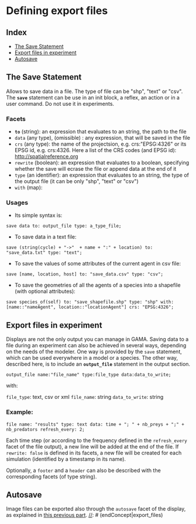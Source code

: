 [//]: # (startConcept|export_files)
# Defining export files

## Index

* [The Save Statement](#the-save-statement)
* [Export files in experiment](#export-files-in-experiment)
* [Autosave](#autosave)

## The Save Statement

Allows to save data in a file. The type of file can be "shp", "text" or "csv". The **`save`** statement can be use in an init block, a reflex, an action or in a user command. Do not use it in experiments.

### Facets 

  * **`to`** (string): an expression that evaluates to an string, the path to the file
  * `data` (any type), (omissible) : any expression, that will be saved in the file
  * `crs` (any type): the name of the projectsion, e.g. crs:"EPSG:4326" or its EPSG id, e.g. crs:4326. Here a list of the CRS codes (and EPSG id): http://spatialreference.org
  * `rewrite` (boolean): an expression that evaluates to a boolean, specifying whether the save will ecrase the file or append data at the end of it
  * `type` (an identifier): an expression that evaluates to an string, the type of the output file (it can be only "shp", "text" or "csv")
  * `with` (map):  

### Usages

* Its simple syntax is:

```
save data to: output_file type: a_type_file;
```


* To save data in a text file:

```
save (string(cycle) + "->"  + name + ":" + location) to: "save_data.txt" type: "text";
```


* To save the values of some attributes of the current agent in csv file:

```
save [name, location, host] to: "save_data.csv" type: "csv";
```


* To save the geometries of all the agents of a species into a shapefile (with optional attributes):

```
save species_of(self) to: "save_shapefile.shp" type: "shp" with: [name::"nameAgent", location::"locationAgent"] crs: "EPSG:4326";
```

## Export files in experiment

Displays are not the only output you can manage in GAMA. Saving data to a file during an experiment can also be achieved in several ways, depending on the needs of the modeler. One way is provided by the `save` statement, which can be used everywhere in a model or a species. The other way, described here, is to include an **`output_file`** statement in the output section.

```
output_file name:"file_name" type:file_type data:data_to_write; 
```

with:

`file_type`: text, csv or xml
`file_name`: string
`data_to_write`: string

### Example:

```
file name: "results" type: text data: time + "; " + nb_preys + ";" + nb_predators refresh_every: 2;  
```

Each time step (or according to the frequency defined in the `refresh_every` facet of the file output), a new line will be added at the end of the file. If `rewrite: false` is defined in its facets, a new file will be created for each simulation (identified by a timestamp in its name).

Optionally, a `footer` and a `header` can also be described with the corresponding facets (of type string).

## Autosave

Image files can be exported also through the `autosave` facet of the display, as explained in [this previous part](DefiningDisplaysGeneralities#displays-and-layers).
[//]: # (endConcept|export_files)
